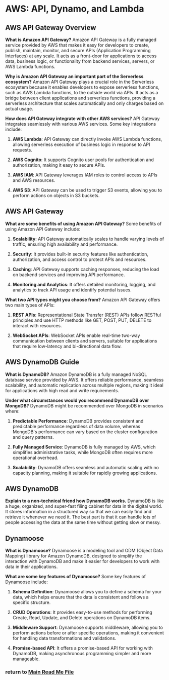 # AWS: API, Dynamo, and Lambda

## AWS API Gateway Overview

**What is Amazon API Gateway?**
Amazon API Gateway is a fully managed service provided by AWS that makes it easy for developers to create, publish, maintain, monitor, and secure APIs (Application Programming Interfaces) at any scale. It acts as a front-door for applications to access data, business logic, or functionality from backend services, servers, or AWS Lambda functions.

**Why is Amazon API Gateway an important part of the Serverless ecosystem?**
Amazon API Gateway plays a crucial role in the Serverless ecosystem because it enables developers to expose serverless functions, such as AWS Lambda functions, to the outside world via APIs. It acts as a bridge between client applications and serverless functions, providing a serverless architecture that scales automatically and only charges based on actual usage.

**How does API Gateway integrate with other AWS services?**
API Gateway integrates seamlessly with various AWS services. Some key integrations include:

1. **AWS Lambda**: API Gateway can directly invoke AWS Lambda functions, allowing serverless execution of business logic in response to API requests.

2. **AWS Cognito**: It supports Cognito user pools for authentication and authorization, making it easy to secure APIs.

3. **AWS IAM**: API Gateway leverages IAM roles to control access to APIs and AWS resources.

4. **AWS S3**: API Gateway can be used to trigger S3 events, allowing you to perform actions on objects in S3 buckets.

## AWS API Gateway

**What are some benefits of using Amazon API Gateway?**
Some benefits of using Amazon API Gateway include:

1. **Scalability**: API Gateway automatically scales to handle varying levels of traffic, ensuring high availability and performance.

2. **Security**: It provides built-in security features like authentication, authorization, and access control to protect APIs and resources.

3. **Caching**: API Gateway supports caching responses, reducing the load on backend services and improving API performance.

4. **Monitoring and Analytics**: It offers detailed monitoring, logging, and analytics to track API usage and identify potential issues.

**What two API types might you choose from?**
Amazon API Gateway offers two main types of APIs:

1. **REST APIs**: Representational State Transfer (REST) APIs follow RESTful principles and use HTTP methods like GET, POST, PUT, DELETE to interact with resources.

2. **WebSocket APIs**: WebSocket APIs enable real-time two-way communication between clients and servers, suitable for applications that require low-latency and bi-directional data flow.

## AWS DynamoDB Guide

**What is DynamoDB?**
Amazon DynamoDB is a fully managed NoSQL database service provided by AWS. It offers reliable performance, seamless scalability, and automatic replication across multiple regions, making it ideal for applications with high read and write requirements.

**Under what circumstances would you recommend DynamoDB over MongoDB?**
DynamoDB might be recommended over MongoDB in scenarios where:

1. **Predictable Performance**: DynamoDB provides consistent and predictable performance regardless of data volume, whereas MongoDB's performance can vary based on the cluster configuration and query patterns.

2. **Fully Managed Service**: DynamoDB is fully managed by AWS, which simplifies administrative tasks, while MongoDB often requires more operational overhead.

3. **Scalability**: DynamoDB offers seamless and automatic scaling with no capacity planning, making it suitable for rapidly growing applications.

## AWS DynamoDB

**Explain to a non-technical friend how DynamoDB works.**
DynamoDB is like a huge, organized, and super-fast filing cabinet for data in the digital world. It stores information in a structured way so that we can easily find and retrieve it whenever we need it. The best part is that it can handle lots of people accessing the data at the same time without getting slow or messy.

## Dynamoose

**What is Dynamoose?**
Dynamoose is a modeling tool and ODM (Object Data Mapping) library for Amazon DynamoDB, designed to simplify the interaction with DynamoDB and make it easier for developers to work with data in their applications.

**What are some key features of Dynamoose?**
Some key features of Dynamoose include:

1. **Schema Definition**: Dynamoose allows you to define a schema for your data, which helps ensure that the data is consistent and follows a specific structure.

2. **CRUD Operations**: It provides easy-to-use methods for performing Create, Read, Update, and Delete operations on DynamoDB items.

3. **Middleware Support**: Dynamoose supports middleware, allowing you to perform actions before or after specific operations, making it convenient for handling data transformations and validations.

4. **Promise-based API**: It offers a promise-based API for working with DynamoDB, making asynchronous programming simpler and more manageable.


### return to [Main Read Me File](./README.md)